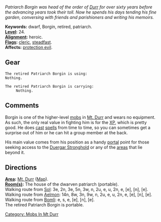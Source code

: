 *Patriarch Borgin was head of the order of [Durr](Durr.md "wikilink")
for over sixty years before the advancing years took their toll. Now he
spends his days tending his fine garden, conversing with friends and
parishioners and writing his memoirs.*

**Keywords:** dwarf, Borgin, retired, patriarch.  
**[Level](Level.md "wikilink"):** 24.  
**[Alignment](Alignment.md "wikilink"):** heroic.  
**[Flags](:Category:_Mob_Types.md "wikilink"):**
[cleric](Spellcasting_Mobs.md "wikilink"),
[steadfast](Sentinel_Mobs.md "wikilink").  
**Affects:** [protection evil](Protection_Evil.md "wikilink").  

## Gear

`The retired Patriarch Borgin is using:`  
`Nothing.`

`The retired Patriarch Borgin is carrying:`  
`     Nothing.`

## Comments

Borgin is one of the higher-level [mobs](:Category:_Mobs.md "wikilink")
in [Mt. Durr](:Category:_Mt_Durr.md "wikilink") and wears no equipment.
As such, the only real value in fighting him is for the
[XP](Experience_Points.md "wikilink"), which is pretty good. He does
[cast](Cast.md "wikilink") [spells](:Category:_Spells.md "wikilink")
from time to time, so you can sometimes get a surprise out of him or he
can hit a group member at the back.

His main value comes from his position as a handy
[portal](Portal.md "wikilink") point for those seeking access to the
[Duergar Stronghold](:Category:_Duergar_Stronghold.md "wikilink") or any
of the [areas](:Category:_Areas.md "wikilink") that lie beyond it.

## Directions

**[Area](:Category:_Areas.md "wikilink"):** [Mt.
Durr](:Category:_Mt_Durr.md "wikilink")
([Map](Mt_Durr_Map.md "wikilink")).  
**[Room(s)](:Category:_Rooms.md "wikilink"):** The house of the dwarven
patriarch (portable).  
Walking route from [Sol](Sol.md "wikilink"): 3e, 2n, 3e, 5n, 3w, n, 2u,
e, u, 2n, e, \[e\], \[n\], \[e\].  
Walking route from [Aelmon](Aelmon.md "wikilink"): 14n, 8w, 3n, 9w, n,
2u, e, u, 2n, e, \[e\], \[n\], \[e\].  
Walking route from [Bomli](Bomli.md "wikilink"): e, s, e, \[e\], \[n\],
\[e\].  
The retired Patriarch Borgin is portable.  

[Category: Mobs In Mt Durr](Category:_Mobs_In_Mt_Durr "wikilink")
